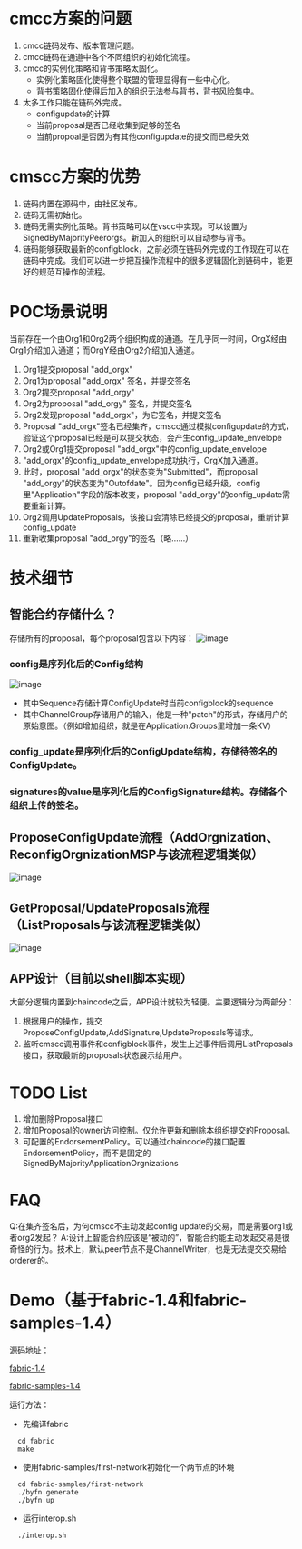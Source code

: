 # cmcc方案的问题
1. cmcc链码发布、版本管理问题。
2. cmcc链码在通道中各个不同组织的初始化流程。
3. cmcc的实例化策略和背书策略太固化。
	* 实例化策略固化使得整个联盟的管理显得有一些中心化。
	* 背书策略固化使得后加入的组织无法参与背书，背书风险集中。
4. 太多工作只能在链码外完成。
	* configupdate的计算
	* 当前proposal是否已经收集到足够的签名
	* 当前propoal是否因为有其他configupdate的提交而已经失效

# cmscc方案的优势
1. 链码内置在源码中，由社区发布。
2. 链码无需初始化。
3. 链码无需实例化策略。背书策略可以在vscc中实现，可以设置为SignedByMajorityPeerorgs。新加入的组织可以自动参与背书。
4. 链码能够获取最新的configblock，之前必须在链码外完成的工作现在可以在链码中完成。我们可以进一步把互操作流程中的很多逻辑固化到链码中，能更好的规范互操作的流程。

# POC场景说明
当前存在一个由Org1和Org2两个组织构成的通道。在几乎同一时间，OrgX经由Org1介绍加入通道；而OrgY经由Org2介绍加入通道。

1. Org1提交proposal "add_orgx"
2. Org1为proposal "add_orgx" 签名，并提交签名
3. Org2提交proposal "add_orgy"
4. Org2为proposal "add_orgy" 签名，并提交签名
5. Org2发现proposal "add_orgx"，为它签名，并提交签名
6. Proposal "add_orgx"签名已经集齐，cmscc通过模拟configupdate的方式，验证这个proposal已经是可以提交状态，会产生config_update_envelope
7. Org2或Org1提交proposal "add_orgx"中的config_update_envelope
8. "add_orgx"的config_update_envelope成功执行，OrgX加入通道。
9. 此时，proposal "add_orgx"的状态变为"Submitted"，而proposal "add_orgy"的状态变为"Outofdate"。因为config已经升级，config里"Application"字段的版本改变，proposal "add_orgy"的config_update需要重新计算。
10. Org2调用UpdateProposals，该接口会清除已经提交的proposal，重新计算config_update
11. 重新收集proposal "add_orgy"的签名（略……）

# 技术细节
## 智能合约存储什么？
存储所有的proposal，每个proposal包含以下内容：
![image](http://gitlab.alibaba-inc.com/aliyun-blockchain/fabric-interop/raw/master/imgs/proposal_ds.png)

### config是序列化后的Config结构
![image](http://gitlab.alibaba-inc.com/aliyun-blockchain/fabric-interop/raw/master/imgs/config_ds.png)

* 其中Sequence存储计算ConfigUpdate时当前configblock的sequence
* 其中ChannelGroup存储用户的输入，他是一种"patch"的形式，存储用户的原始意图。（例如增加组织，就是在Application.Groups里增加一条KV）
### config_update是序列化后的ConfigUpdate结构，存储待签名的ConfigUpdate。
### signatures的value是序列化后的ConfigSignature结构。存储各个组织上传的签名。

## ProposeConfigUpdate流程（AddOrgnization、ReconfigOrgnizationMSP与该流程逻辑类似）
![image](http://gitlab.alibaba-inc.com/aliyun-blockchain/fabric-interop/raw/master/imgs/propose_config_update.png)

## GetProposal/UpdateProposals流程（ListProposals与该流程逻辑类似）
![image](http://gitlab.alibaba-inc.com/aliyun-blockchain/fabric-interop/raw/master/imgs/get_proposal.png)

## APP设计（目前以shell脚本实现）
大部分逻辑内置到chaincode之后，APP设计就较为轻便。主要逻辑分为两部分：
1. 根据用户的操作，提交ProposeConfigUpdate,AddSignature,UpdateProposals等请求。
2. 监听cmscc调用事件和configblock事件，发生上述事件后调用ListProposals接口，获取最新的proposals状态展示给用户。

# TODO List
1. 增加删除Proposal接口
2. 增加Proposal的owner访问控制。仅允许更新和删除本组织提交的Proposal。
3. 可配置的EndorsementPolicy。可以通过chaincode的接口配置EndorsementPolicy，而不是固定的SignedByMajorityApplicationOrgnizations

# FAQ
Q:在集齐签名后，为何cmscc不主动发起config update的交易，而是需要org1或者org2发起？
A:设计上智能合约应该是“被动的”，智能合约能主动发起交易是很奇怪的行为。技术上，默认peer节点不是ChannelWriter，也是无法提交交易给orderer的。

# Demo（基于fabric-1.4和fabric-samples-1.4）
源码地址：

[fabric-1.4](http://gitlab.alibaba-inc.com/aliyun-blockchain/fabric-fork/tree/interop-1.4)

[fabric-samples-1.4](http://gitlab.alibaba-inc.com/aliyun-blockchain/fabric-samples-fork/tree/interop-1.4)

运行方法：

* 先编译fabric

```
  cd fabric
  make
```

* 使用fabric-samples/first-network初始化一个两节点的环境

```
  cd fabric-samples/first-network
  ./byfn generate
  ./byfn up
```

* 运行interop.sh

```
  ./interop.sh
```